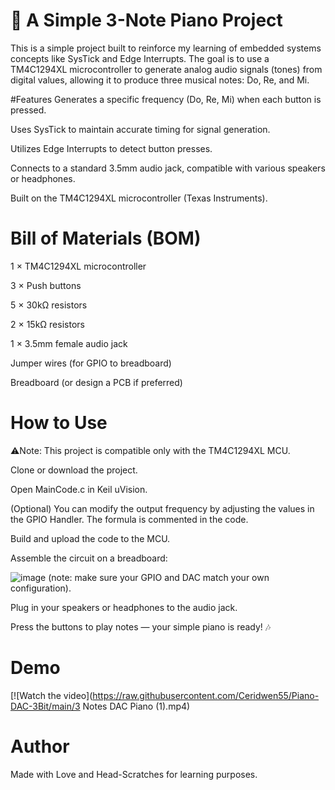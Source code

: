 # 🎹 A Simple 3-Note Piano Project
This is a simple project built to reinforce my learning of embedded systems concepts like SysTick and Edge Interrupts. The goal is to use a TM4C1294XL microcontroller to generate analog audio signals (tones) from digital values, allowing it to produce three musical notes: Do, Re, and Mi.

#Features
Generates a specific frequency (Do, Re, Mi) when each button is pressed.

Uses SysTick to maintain accurate timing for signal generation.

Utilizes Edge Interrupts to detect button presses.

Connects to a standard 3.5mm audio jack, compatible with various speakers or headphones.

Built on the TM4C1294XL microcontroller (Texas Instruments).

# Bill of Materials (BOM)
1 × TM4C1294XL microcontroller

3 × Push buttons

5 × 30kΩ resistors

2 × 15kΩ resistors

1 × 3.5mm female audio jack

Jumper wires (for GPIO to breadboard)

Breadboard (or design a PCB if preferred)

# How to Use
⚠Note: This project is compatible only with the TM4C1294XL MCU.

Clone or download the project.

Open MainCode.c in Keil uVision.

(Optional) You can modify the output frequency by adjusting the values in the GPIO Handler. The formula is commented in the code.

Build and upload the code to the MCU.

Assemble the circuit on a breadboard:

![image](https://github.com/user-attachments/assets/3871d191-b5ab-456a-bae0-855eff9a8801)
(note: make sure your GPIO and DAC match your own configuration).

Plug in your speakers or headphones to the audio jack.

Press the buttons to play notes — your simple piano is ready! 🎶

# Demo
[![Watch the video](https://raw.githubusercontent.com/Ceridwen55/Piano-DAC-3Bit/main/3 Notes DAC Piano (1).mp4)


# Author
Made with Love and Head-Scratches for learning purposes.
